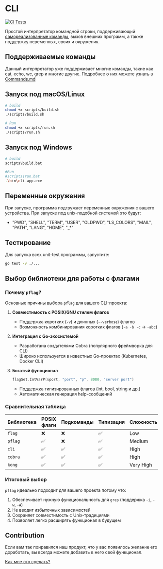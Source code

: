 # CLI

[![CI Tests](https://github.com/HSE-Software-Development/CLI/actions/workflows/go.yaml/badge.svg)](https://github.com/HSE-Software-Development/CLI/actions)

Простой интерпретатор командной строки, поддерживающий [самореализованные команды](#поддерживаемые-команды), вызов внешних программ, а также поддержку переменных, своих и окружения.

## Поддерживаемые команды
Данный интерпретатор уже поддерживает многие команды, такие как cat, echo, wc, grep и многие другие.
Подробнее о них можете узнать в [Commands.md](docs/Commands.md)

## Запуск под macOS/Linux
``` bash
# build
chmod +x scripts/build.sh
./scripts/build.sh

# Run
chmod +x scripts/run.sh
./scripts/run.sh
```

## Запуск под Windows
``` bash
# build
scripts\build.bat

#Run
#scripts\run.bat
.\bin\cli-app.exe
```

## Переменные окружения

При запуске, программа подгружает переменные окружения с вашего устройства. 
При запуске под unix-подобной системой это будут:
- "PWD", "SHELL", "TERM", "USER", "OLDPWD", "LS_COLORS", "MAIL", "PATH", "LANG", "HOME", "_*"

## Тестирование

Для запуска всех unit-test программы, запустите:
```bash
go test -v ./...
```

## Выбор библиотеки для работы с флагами

### Почему `pflag`?

Основные причины выбора `pflag` для вашего CLI-проекта:

1. **Совместимость с POSIX/GNU стилем флагов**
   - Поддержка коротких (`-v`) и длинных (`--verbose`) флагов
   - Возможность комбинирования коротких флагов (`-a -b -c` → `-abc`)

2. **Интеграция с Go-экосистемой**
   - Разработана создателями Cobra (популярного фреймворка для CLI)
   - Широко используется в известных Go-проектах (Kubernetes, Docker CLI)

3. **Богатый функционал**
   ```go
   flagSet.IntVarP(&port, "port", "p", 8080, "server port")
   ```
   - Поддержка типизированных флагов (int, bool, string и др.)
   - Автоматическая генерация help-сообщений


### Сравнительная таблица

| Библиотека | POSIX флаги | Подкоманды | Типизация | Сложность | Размер |
|------------|------------|------------|-----------|-----------|--------|
| `flag`     | ❌         | ❌         | ✅        | Low       | 0MB   |
| `pflag`    | ✅         | ❌         | ✅        | Medium    | 0.5MB |
| `cli`      | ✅         | ✅         | ✅        | High      | 2MB   |
| `cobra`    | ✅         | ✅         | ✅        | High      | 3MB   |
| `kong`     | ✅         | ✅         | ✅        | Very High | 1MB   |

### Итоговый выбор

`pflag` идеально подходит для вашего проекта потому что:
1. Обеспечивает нужную функциональность для `grep` (поддержка `-i`, `-w`, `-A`)
2. Не вводит избыточных зависимостей
3. Сохраняет совместимость с Unix-традициями
4. Позволяет легко расширять функционал в будущем


## Contribution

Если вам так понравился наш продукт, что у вас появилось желание его доработать, вы всегда можете добавить в него свой функционал. 

[Как мне это сделать?](docs/Contribution.md)


